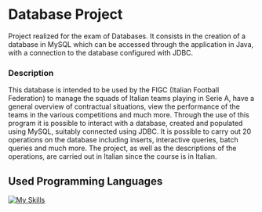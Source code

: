 # Database Project
Project realized for the exam of Databases. It consists in the creation of a database in MySQL which can be accessed through the application in Java, with a connection to the database configured with JDBC.

### Description
This database is intended to be used by the FIGC (Italian Football Federation) to manage the squads of Italian teams playing in Serie A, have a general overview of contractual situations, view the performance of the teams in the various competitions and much more. Through the use of this program it is possible to interact with a database, created and populated using MySQL, suitably connected using JDBC. It is possible to carry out 20 operations on the database including inserts, interactive queries, batch queries and much more. The project, as well as the descriptions of the operations, are carried out in Italian since the course is in Italian.

## Used Programming Languages
[![My Skills](https://skillicons.dev/icons?i=java,mysql&theme=dark)](https://skillicons.dev)
